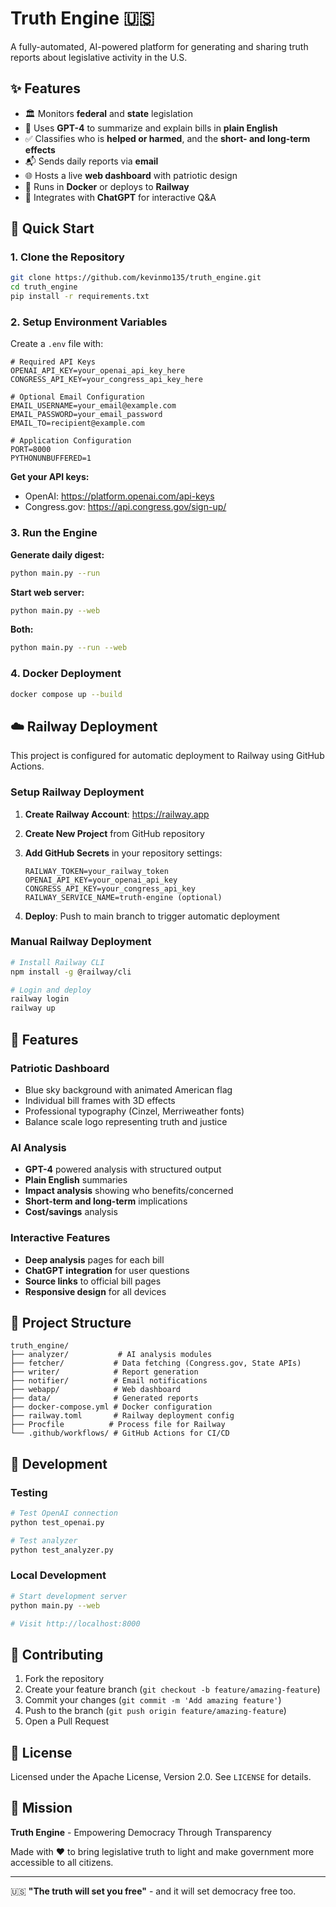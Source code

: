 # Truth Engine 🇺🇸

A fully-automated, AI-powered platform for generating and sharing truth reports about legislative activity in the U.S.

## ✨ Features
- 🏛 Monitors **federal** and **state** legislation
- 🧠 Uses **GPT-4** to summarize and explain bills in **plain English**
- ✅ Classifies who is **helped or harmed**, and the **short- and long-term effects**
- 📬 Sends daily reports via **email**
- 🌐 Hosts a live **web dashboard** with patriotic design
- 🐳 Runs in **Docker** or deploys to **Railway**
- 🔗 Integrates with **ChatGPT** for interactive Q&A

## 🚀 Quick Start

### 1. Clone the Repository
```bash
git clone https://github.com/kevinmo135/truth_engine.git
cd truth_engine
pip install -r requirements.txt
```

### 2. Setup Environment Variables
Create a `.env` file with:
```env
# Required API Keys
OPENAI_API_KEY=your_openai_api_key_here
CONGRESS_API_KEY=your_congress_api_key_here

# Optional Email Configuration
EMAIL_USERNAME=your_email@example.com
EMAIL_PASSWORD=your_email_password
EMAIL_TO=recipient@example.com

# Application Configuration
PORT=8000
PYTHONUNBUFFERED=1
```

**Get your API keys:**
- OpenAI: https://platform.openai.com/api-keys
- Congress.gov: https://api.congress.gov/sign-up/

### 3. Run the Engine
**Generate daily digest:**
```bash
python main.py --run
```

**Start web server:**
```bash
python main.py --web
```

**Both:**
```bash
python main.py --run --web
```

### 4. Docker Deployment
```bash
docker compose up --build
```

## ☁️ Railway Deployment

This project is configured for automatic deployment to Railway using GitHub Actions.

### Setup Railway Deployment

1. **Create Railway Account**: https://railway.app
2. **Create New Project** from GitHub repository
3. **Add GitHub Secrets** in your repository settings:
   ```
   RAILWAY_TOKEN=your_railway_token
   OPENAI_API_KEY=your_openai_api_key
   CONGRESS_API_KEY=your_congress_api_key
   RAILWAY_SERVICE_NAME=truth-engine (optional)
   ```

4. **Deploy**: Push to main branch to trigger automatic deployment

### Manual Railway Deployment
```bash
# Install Railway CLI
npm install -g @railway/cli

# Login and deploy
railway login
railway up
```

## 🎨 Features

### Patriotic Dashboard
- Blue sky background with animated American flag
- Individual bill frames with 3D effects
- Professional typography (Cinzel, Merriweather fonts)
- Balance scale logo representing truth and justice

### AI Analysis
- **GPT-4** powered analysis with structured output
- **Plain English** summaries
- **Impact analysis** showing who benefits/concerned
- **Short-term and long-term** implications
- **Cost/savings** analysis

### Interactive Features
- **Deep analysis** pages for each bill
- **ChatGPT integration** for user questions
- **Source links** to official bill pages
- **Responsive design** for all devices

## 📁 Project Structure

```
truth_engine/
├── analyzer/           # AI analysis modules
├── fetcher/           # Data fetching (Congress.gov, State APIs)
├── writer/            # Report generation
├── notifier/          # Email notifications
├── webapp/            # Web dashboard
├── data/              # Generated reports
├── docker-compose.yml # Docker configuration
├── railway.toml       # Railway deployment config
├── Procfile          # Process file for Railway
└── .github/workflows/ # GitHub Actions for CI/CD
```

## 🔧 Development

### Testing
```bash
# Test OpenAI connection
python test_openai.py

# Test analyzer
python test_analyzer.py
```

### Local Development
```bash
# Start development server
python main.py --web

# Visit http://localhost:8000
```

## 🤝 Contributing

1. Fork the repository
2. Create your feature branch (`git checkout -b feature/amazing-feature`)
3. Commit your changes (`git commit -m 'Add amazing feature'`)
4. Push to the branch (`git push origin feature/amazing-feature`)
5. Open a Pull Request

## 📜 License

Licensed under the Apache License, Version 2.0. See `LICENSE` for details.

## 🎯 Mission

**Truth Engine** - Empowering Democracy Through Transparency

Made with ❤️ to bring legislative truth to light and make government more accessible to all citizens.

---

🇺🇸 **"The truth will set you free"** - and it will set democracy free too.
